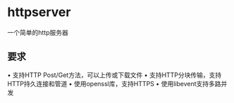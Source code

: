 # httpserver
一个简单的http服务器
 
 ## 要求
• 支持HTTP Post/Get方法，可以上传或下载文件
• 支持HTTP分块传输，支持HTTP持久连接和管道 
• 使用openssl库，支持HTTPS
• 使用libevent支持多路并发

